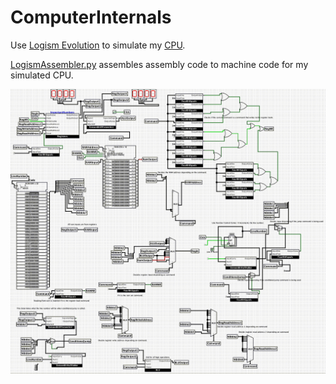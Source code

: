 # ComputerInternals

Use [Logism Evolution](https://github.com/logisim-evolution/logisim-evolution) to simulate my [CPU](https://github.com/FlyN-Nick/ComputerInternals/blob/master/CPU.circ).

[LogismAssembler.py](https://github.com/FlyN-Nick/ComputerInternals/blob/master/Assembler/LogismAssembler.py) assembles assembly code to machine code for my simulated CPU.

![CPU Simulation](https://raw.githubusercontent.com/FlyN-Nick/ComputerInternals/master/CircuitImages/CPU_test.gif)
